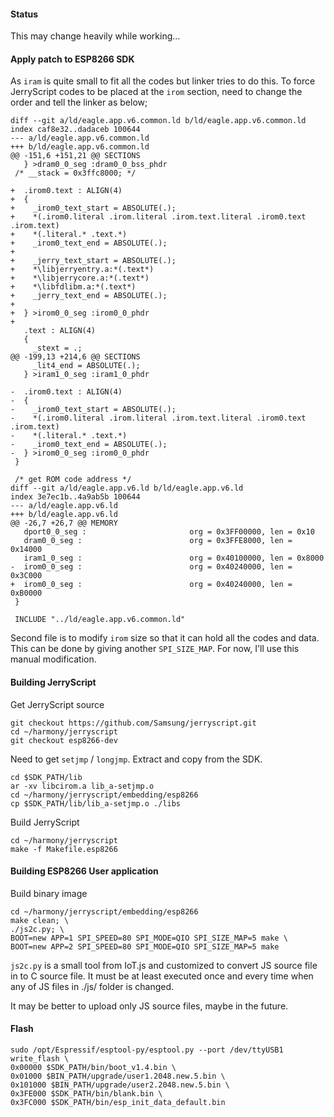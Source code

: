 #### Status

This may change heavily while working...

#### Apply patch to ESP8266 SDK

As `iram` is quite small to fit all the codes but linker tries to do this.
To force JerryScript codes to be placed at the `irom` section,
need to change the order and tell the linker as below;

```
diff --git a/ld/eagle.app.v6.common.ld b/ld/eagle.app.v6.common.ld
index caf8e32..dadaceb 100644
--- a/ld/eagle.app.v6.common.ld
+++ b/ld/eagle.app.v6.common.ld
@@ -151,6 +151,21 @@ SECTIONS
   } >dram0_0_seg :dram0_0_bss_phdr
 /* __stack = 0x3ffc8000; */
 
+  .irom0.text : ALIGN(4)
+  {
+    _irom0_text_start = ABSOLUTE(.);
+    *(.irom0.literal .irom.literal .irom.text.literal .irom0.text .irom.text)
+    *(.literal.* .text.*)
+    _irom0_text_end = ABSOLUTE(.);
+
+    _jerry_text_start = ABSOLUTE(.);
+    *\libjerryentry.a:*(.text*)
+    *\libjerrycore.a:*(.text*)
+    *\libfdlibm.a:*(.text*)
+    _jerry_text_end = ABSOLUTE(.);
+
+  } >irom0_0_seg :irom0_0_phdr
+
   .text : ALIGN(4)
   {
     _stext = .;
@@ -199,13 +214,6 @@ SECTIONS
     _lit4_end = ABSOLUTE(.);
   } >iram1_0_seg :iram1_0_phdr
 
-  .irom0.text : ALIGN(4)
-  {
-    _irom0_text_start = ABSOLUTE(.);
-    *(.irom0.literal .irom.literal .irom.text.literal .irom0.text .irom.text)
-    *(.literal.* .text.*)
-    _irom0_text_end = ABSOLUTE(.);
-  } >irom0_0_seg :irom0_0_phdr
 }
 
 /* get ROM code address */
diff --git a/ld/eagle.app.v6.ld b/ld/eagle.app.v6.ld
index 3e7ec1b..4a9ab5b 100644
--- a/ld/eagle.app.v6.ld
+++ b/ld/eagle.app.v6.ld
@@ -26,7 +26,7 @@ MEMORY
   dport0_0_seg :                       org = 0x3FF00000, len = 0x10
   dram0_0_seg :                        org = 0x3FFE8000, len = 0x14000
   iram1_0_seg :                        org = 0x40100000, len = 0x8000
-  irom0_0_seg :                        org = 0x40240000, len = 0x3C000
+  irom0_0_seg :                        org = 0x40240000, len = 0xB0000
 }
 
 INCLUDE "../ld/eagle.app.v6.common.ld"
```

Second file is to modify `irom` size so that it can hold all the codes and data. This can be done by giving another `SPI_SIZE_MAP`. For now, I'll use this manual modification.


#### Building JerryScript

Get JerryScript source
```
git checkout https://github.com/Samsung/jerryscript.git
cd ~/harmony/jerryscript
git checkout esp8266-dev
```

Need to get `setjmp` / `longjmp`. Extract and copy from the SDK.
```
cd $SDK_PATH/lib
ar -xv libcirom.a lib_a-setjmp.o
cd ~/harmony/jerryscript/embedding/esp8266
cp $SDK_PATH/lib/lib_a-setjmp.o ./libs
```

Build JerryScript 
```
cd ~/harmony/jerryscript
make -f Makefile.esp8266
```

#### Building ESP8266 User application

Build binary image
```
cd ~/harmony/jerryscript/embedding/esp8266
make clean; \
./js2c.py; \
BOOT=new APP=1 SPI_SPEED=80 SPI_MODE=QIO SPI_SIZE_MAP=5 make \
BOOT=new APP=2 SPI_SPEED=80 SPI_MODE=QIO SPI_SIZE_MAP=5 make
```
`js2c.py` is a small tool from IoT.js and customized to convert JS source file in to C source file.
It must be at least executed once and every time when any of JS files in ./js/ folder is changed.

It may be better to upload only JS source files, maybe in the future.

#### Flash

```
sudo /opt/Espressif/esptool-py/esptool.py --port /dev/ttyUSB1 write_flash \
0x00000 $SDK_PATH/bin/boot_v1.4.bin \
0x01000 $BIN_PATH/upgrade/user1.2048.new.5.bin \
0x101000 $BIN_PATH/upgrade/user2.2048.new.5.bin \
0x3FE000 $SDK_PATH/bin/blank.bin \
0x3FC000 $SDK_PATH/bin/esp_init_data_default.bin
```